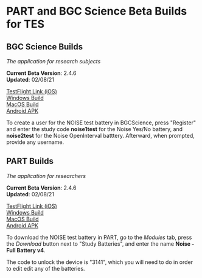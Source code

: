 # PART and BGC Science Beta Builds for TES

## BGC Science Builds

_The application for research subjects_

**Current Beta Version**: 2.4.6  
**Updated**: 02/08/21

[TestFlight Link (iOS)](https://testflight.apple.com/join/U7J8xM6h)  
[Windows Build](https://braingamecentergamefiles.s3-us-west-1.amazonaws.com/PART/Builds/v2.4.6/BGCScience_2.4.6_WINx64.zip)  
[MacOS Build](https://braingamecentergamefiles.s3-us-west-1.amazonaws.com/PART/Builds/v2.4.6/BGCScience_2.4.6_MacOS.dmg)  
[Android APK](https://braingamecentergamefiles.s3-us-west-1.amazonaws.com/PART/Builds/v2.4.6/BGCScience_2.4.6_Android.apk)  

To create a user for the NOISE test battery in BGCScience, press "Register" and enter the study code **noise1test** for the Noise Yes/No battery, and **noise2test** for the Noise OpenInterval batttery.  Afterward, when prompted, provide any username.

## PART Builds

_The application for researchers_

**Current Beta Version**: 2.4.6  
**Updated**: 02/08/21

[TestFlight Link (iOS)](https://testflight.apple.com/join/jRzHw3Cw)  
[Windows Build](https://braingamecentergamefiles.s3-us-west-1.amazonaws.com/PART/Builds/v2.4.6/PART_2.4.6_WINx64.zip)  
[MacOS Build](https://braingamecentergamefiles.s3-us-west-1.amazonaws.com/PART/Builds/v2.4.6/PART_2.4.6_MacOS.dmg)  
[Android APK](https://braingamecentergamefiles.s3-us-west-1.amazonaws.com/PART/Builds/v2.4.6/PART_2.4.6_Android.apk)  


To download the NOISE test battery in PART, go to the _Modules_ tab, press the _Download_ button next to "Study Batteries", and enter the name **Noise - Full Battery v4**.

The code to unlock the device is "3141", which you will need to do in order to edit edit any of the batteries.

